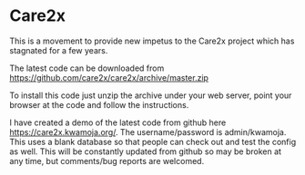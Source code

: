 # Care2x
This is a movement to provide new impetus to the Care2x project which has stagnated for a few years.

The latest code can be downloaded from https://github.com/care2x/care2x/archive/master.zip

To install this code just unzip the archive under your web server, point your browser at the code and follow the instructions.

I have created a demo of the latest code from github here https://care2x.kwamoja.org/. The username/password is admin/kwamoja. This uses a blank database so that people can check out and test the config as well. This will be constantly updated from github so may be broken at any time, but comments/bug reports are welcomed.
